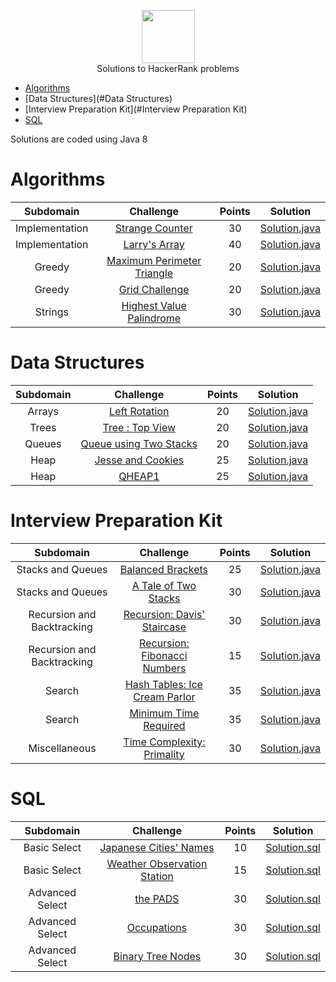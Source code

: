 <p align="center">
    <a href="https://www.hackerrank.com/djurasze">
        <img height=85 src="https://d3keuzeb2crhkn.cloudfront.net/hackerrank/assets/styleguide/logo_wordmark-f5c5eb61ab0a154c3ed9eda24d0b9e31.svg">
    </a>
    <br> Solutions to HackerRank problems
</p>

* [Algorithms](#Algorithms)
* [Data Structures](#Data Structures)
* [Interview Preparation Kit](#Interview Preparation Kit)
* [SQL](#SQL)

Solutions are coded using Java 8


# Algorithms

|  Subdomain  |                                                Challenge                                               | Points |                                                                         Solution                                                                           |
|:-----------:|:------------------------------------------------------------------------------------------------------:|:------:|:----------------------------------------------------------------------------------------------------------------------------------------------------------:|
| Implementation | [Strange Counter](https://www.hackerrank.com/challenges/strange-code/problem)                                             |   30   | [Solution.java](https://github.com/djurasze/HackerRank_solutions_java/blob/master/algorithms/implementation/strange_counter/Solution.java)                        |
| Implementation | [Larry's Array](https://www.hackerrank.com/challenges/larrys-array/problem)                                             |   40   | [Solution.java](https://github.com/djurasze/HackerRank_solutions_java/blob/master/algorithms/implementation/larrys_array/Solution.java)                        |
| Greedy | [Maximum Perimeter Triangle](https://www.hackerrank.com/challenges/maximum-perimeter-triangle/problem)                                             |   20   | [Solution.java](https://github.com/djurasze/HackerRank_solutions_java/blob/master/algorithms/greedy/maximum_perimeter_triangle/Solution.java)                        |
| Greedy | [Grid Challenge](https://www.hackerrank.com/challenges/grid-challenge/problem)                                             |   20   | [Solution.java](https://github.com/djurasze/HackerRank_solutions_java/blob/master/algorithms/greedy/grid_challenge/Solution.java)                        |
| Strings | [Highest Value Palindrome](https://www.hackerrank.com/challenges/richie-rich/problem)                                             |   30   | [Solution.java](https://github.com/djurasze/HackerRank_solutions_java/blob/master/algorithms/strings/highest_value_palindrome/Solution.java)                        |

# Data Structures

|  Subdomain  |                                                Challenge                                               | Points |                                                                         Solution                                                                           |
|:-----------:|:------------------------------------------------------------------------------------------------------:|:------:|:----------------------------------------------------------------------------------------------------------------------------------------------------------:|
| Arrays | [Left Rotation](https://www.hackerrank.com/challenges/array-left-rotation/problem)                                             |   20   | [Solution.java](https://github.com/djurasze/HackerRank_solutions_java/blob/master/data_structures/arrays/left_rotation/Solution.java)                        |
| Trees | [Tree : Top View](https://www.hackerrank.com/challenges/tree-top-view/problem)                                             |   20   | [Solution.java](https://github.com/djurasze/HackerRank_solutions_java/blob/master/data_structures/trees/tree_top_view/Solution.java)                        |
| Queues | [Queue using Two Stacks](https://www.hackerrank.com/challenges/queue-using-two-stacks/problem)                                             |   20   | [Solution.java](https://github.com/djurasze/HackerRank_solutions_java/blob/master/data_structures/queues/queue_using_two_stacks/Solution.java)                        |
| Heap | [Jesse and Cookies](https://www.hackerrank.com/challenges/jesse-and-cookies/problem)                                             |   25   | [Solution.java](https://github.com/djurasze/HackerRank_solutions_java/blob/master/data_structures/heap/jesse_and_cookies/Solution.java)                        |
| Heap | [QHEAP1](https://www.hackerrank.com/challenges/qheap1/problem)                                             |   25   | [Solution.java](https://github.com/djurasze/HackerRank_solutions_java/blob/master/data_structures/heap/qheap1/Solution.java)                        |

# Interview Preparation Kit

|  Subdomain  |                                                Challenge                                               | Points |                                                                         Solution                                                                           |
|:-----------:|:------------------------------------------------------------------------------------------------------:|:------:|:----------------------------------------------------------------------------------------------------------------------------------------------------------:|
| Stacks and Queues | [Balanced Brackets](https://www.hackerrank.com/challenges/balanced-brackets/problem?h_l=interview&playlist_slugs%5B%5D=interview-preparation-kit&playlist_slugs%5B%5D=stacks-queues)                                             |   25   | [Solution.java](https://github.com/djurasze/HackerRank_solutions_java/blob/master/interview_preparation_kit/stacks_and_queues/balanced_brackets/Solution.java)                        |
| Stacks and Queues | [A Tale of Two Stacks](https://www.hackerrank.com/challenges/ctci-queue-using-two-stacks/problem?h_l=interview&playlist_slugs%5B%5D=interview-preparation-kit&playlist_slugs%5B%5D=stacks-queues&h_r=next-challenge&h_v=zen)                                             |   30   | [Solution.java](https://github.com/djurasze/HackerRank_solutions_java/blob/master/interview_preparation_kit/stacks_and_queues/a_tale_of_two_stacks/Solution.java)                        |
| Recursion and Backtracking | [Recursion: Davis' Staircase](https://www.hackerrank.com/challenges/ctci-recursive-staircase/problem?h_l=interview&playlist_slugs%5B%5D=interview-preparation-kit&playlist_slugs%5B%5D=recursion-backtracking)                                             |   30   | [Solution.java](https://github.com/djurasze/HackerRank_solutions_java/blob/master/interview_preparation_kit/recursion_and_backtracking/recursion_davis_staircase/Solution.java)                        |
| Recursion and Backtracking | [Recursion: Fibonacci Numbers](https://www.hackerrank.com/challenges/ctci-fibonacci-numbers/problem?h_l=interview&playlist_slugs%5B%5D=interview-preparation-kit&playlist_slugs%5B%5D=recursion-backtracking)                                             |   15   | [Solution.java](https://github.com/djurasze/HackerRank_solutions_java/blob/master/interview_preparation_kit/recursion_and_backtracking/recursion_fibonacci_numbers/Solution.java)                        |
| Search | [Hash Tables: Ice Cream Parlor](https://www.hackerrank.com/challenges/ctci-ice-cream-parlor/problem?h_l=interview&playlist_slugs%5B%5D=interview-preparation-kit&playlist_slugs%5B%5D=search)                                             |   35   | [Solution.java](https://github.com/djurasze/HackerRank_solutions_java/blob/master/interview_preparation_kit/search/hash_tables_ice_cream_parlor/Solution.java)                        |
| Search | [Minimum Time Required](https://www.hackerrank.com/challenges/minimum-time-required/problem?h_l=interview&playlist_slugs%5B%5D=interview-preparation-kit&playlist_slugs%5B%5D=search)                                             |   35   | [Solution.java](https://github.com/djurasze/HackerRank_solutions_java/blob/master/interview_preparation_kit/search/minimum_time_required/Solution.java)                        |
| Miscellaneous | [Time Complexity: Primality](https://www.hackerrank.com/challenges/ctci-big-o/problem?h_l=interview&playlist_slugs%5B%5D=interview-preparation-kit&playlist_slugs%5B%5D=miscellaneous)                                             |   30   | [Solution.java](https://github.com/djurasze/HackerRank_solutions_java/blob/master/interview_preparation_kit/miscellaneous/time_complexity_primality/Solution.java)                        |


# SQL

|  Subdomain  |                                                Challenge                                               | Points |                                                                         Solution                                                                           |
|:-----------:|:------------------------------------------------------------------------------------------------------:|:------:|:----------------------------------------------------------------------------------------------------------------------------------------------------------:|
| Basic Select | [Japanese Cities' Names](https://www.hackerrank.com/challenges/japanese-cities-name/problem)                                             |   10   | [Solution.sql](https://github.com/djurasze/HackerRank_solutions_java/blob/master/sql/basic_select/japanese_cities_names/Solution.sql)                        |
| Basic Select | [Weather Observation Station](https://www.hackerrank.com/challenges/weather-observation-station-1/problem?h_r=next-challenge&h_v=zen)                                             |   15   | [Solution.sql](https://github.com/djurasze/HackerRank_solutions_java/blob/master/sql/basic_select/weather_observation_station_1/Solution.sql)                        |
| Advanced Select | [the PADS](https://www.hackerrank.com/challenges/the-pads/problem)                                             |   30   | [Solution.sql](https://github.com/djurasze/HackerRank_solutions_java/blob/master/sql/advanced_select/the_pads/Solution.sql)                        |
| Advanced Select | [Occupations](https://www.hackerrank.com/challenges/occupations/problem)                                             |   30   | [Solution.sql](https://github.com/djurasze/HackerRank_solutions_java/blob/master/sql/advanced_select/occupations/Solution.sql)                        |
| Advanced Select | [Binary Tree Nodes](https://www.hackerrank.com/challenges/binary-search-tree-1/problem)                                             |   30   | [Solution.sql](https://github.com/djurasze/HackerRank_solutions_java/blob/master/sql/advanced_select/binary_tree_nodes/Solution.sql)                        |
